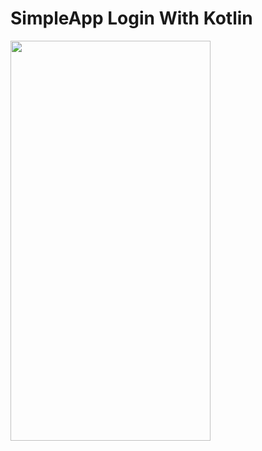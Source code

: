# SimpleApp Login With Kotlin

<img src="https://user-images.githubusercontent.com/68775687/95174610-e45e6580-07ec-11eb-9545-d7c836a5aaa6.png" width="320" height="640" />
